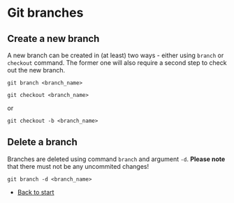 # Git branches



## Create a new branch
A new branch can be created in (at least) two ways - either using `branch` or `checkout` command. The former one will also require a second step to check out the new branch.

`git branch <branch_name>`

`git checkout <branch_name>`

or

`git checkout -b <branch_name>`

## Delete a branch
Branches are deleted using command `branch` and argument `-d`. **Please note** that there must not be any uncommited changes!

`git branch -d <branch_name>`

* [Back to start](./README.md)